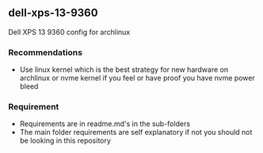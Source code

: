 ## dell-xps-13-9360
Dell XPS 13 9360 config for archlinux

### Recommendations
- Use linux kernel which is the best strategy for new hardware on archlinux or nvme kernel if you feel or have proof you have nvme power bleed 

### Requirement
- Requirements are in readme.md's in the sub-folders 
- The main folder requirements are self explanatory if not you should not be looking in this repository
